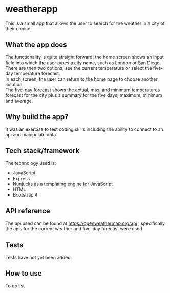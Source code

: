 # weatherapp  
This is a small app that allows the user to search for the weather in a city of their choice.  

## What the app does
The functionality is quite straight forward; the home screen shows an input field into which the user types a city name, such as London or San Diego.  
There are then two options; see the current temperature or select the five-day temperature forecast.  
In each screen, the user can return to the home page to choose another location.  
The five-day forecast shows the actual, max, and minimum temperatures forecast for the city plus a summary for the five days; maximum, minimum and average.

## Why build the app?  
It was an exercise to test coding skills including the ability to connect to an api and manipulate data.

## Tech stack/framework  
The technology used is:
* JavaScript
* Express
* Nunjucks as a templating engine for JavaScript
* HTML
* Bootstrap 4

## API reference  
The api used can be found at https://openweathermap.org/api , specifically the apis for the current weather and five-day forecast were used  

## Tests  
Tests have not yet been added

## How to use



To do list

